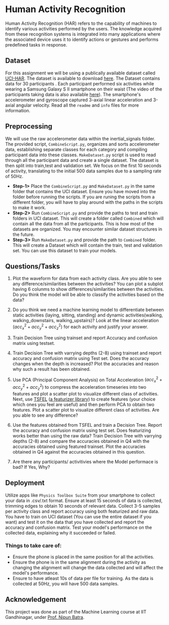 # Human Activity Recognition 
Human Activity Recognition (HAR) refers to the capability of machines to identify various activities performed by the users. The knowledge acquired from these recognition systems is integrated into many applications where the associated device uses it to identify actions or gestures and performs predefined tasks in response.

## Dataset
For this assignment we will be using a publically available dataset called [UCI-HAR](https://ieeexplore.ieee.org/stamp/stamp.jsp?tp=&arnumber=8567275). The dataset is available to download [here](https://archive.ics.uci.edu/dataset/240/human+activity+recognition+using+smartphones). The Dataset contains data for 30 participants . Each participant performed six activities while wearing a Samsung Galaxy S II smartphone on their waist (The video of the participants taking data is also available [here](http://www.youtube.com/watch?v=XOEN9W05_4A)). The smartphone's accelerometer and gyroscope captured 3-axial linear acceleration and 3-axial angular velocity. Read all the `readme` and `info` files for more information.

## Preprocessing
We will use the raw accelerometer data within the inertial_signals folder. The provided script, `CombineScript.py`, organizes and sorts accelerometer data, establishing separate classes for each category and compiling participant data into these classes. `MakeDataset.py` script is used to read through all the participant data and create a single dataset. The dataset is then split into train,test and validation set. We focus on the first 10 seconds of activity, translating to the initial 500 data samples due to a sampling rate of 50Hz.

* **Step-1>** Place the `CombineScript.py` and `MakeDataset.py` in the same folder that contains the UCI dataset. Ensure you have moved into the folder before running the scripts. If you are runing the scripts from a different folder, you will have to play around with the paths in the scripts to make it work.
* **Step-2>** Run `CombineScript.py` and provide the paths to test and train folders in UCI dataset. This will create a folder called `Combined` which will contain all the data from all the participants. This is how most of the datasets are organized. You may encounter similar dataset structures in the future.
* **Step-3>** Run `MakeDataset.py` and provide the path to `Combined` folder. This will create a Dataset which will contain the train, test and validation set. You can use this dataset to train your models.

## Questions/Tasks

1. Plot the waveform for data from each activity class. Are you able to see any difference/similarities between the activities? You can plot a subplot having 6 colunms to show differences/similarities between the activities. Do you think the model will be able to classify the activities based on the data? 

2. Do you think we need a machine learning model to differentiate between static activities (laying, sitting, standing) and dynamic activities(walking, walking_downstairs, walking_upstairs)? Look at the linear acceleration $(acc_x^2+acc_y^2+acc_z^2)$ for each activity and justify your answer. 

3. Train Decision Tree using trainset and report Accuracy and confusion matrix using testset.

4. Train Decision Tree with varrying depths (2-8) using trainset and report accuracy and confusion matrix using Test set. Does the accuracy changes when the depth is increased? Plot the accuracies and reason why such a result has been obtained. 

5. Use PCA (Principal Component Analysis) on Total Acceleration $(acc_x^2+acc_y^2+acc_z^2)$ to compress the acceleration timeseries into two features and plot a scatter plot to visualize different class of activities. Next, use [TSFEL](https://tsfel.readthedocs.io/en/latest/) ([a featurizer library](https://github.com/fraunhoferportugal/tsfel)) to create features (your choice which ones you feel are useful) and then perform PCA to obtain two features. Plot a scatter plot to visualize different class of activities. Are you able to see any difference? 

6. Use the features obtained from TSFEL and train a Decision Tree. Report the accuracy and confusion matrix using test set. Does featurizing works better than using the raw data? Train Decision Tree with varrying depths (2-8) and compare the accuracies obtained in Q4 with the accuracies obtained using featured trainset. Plot the accuracies obtained in Q4 against the accuracies obtained in this question.

7. Are there any participants/ activitivies where the Model performace is bad? If Yes, Why?

## Deployment
Utilize apps like `Physics Toolbox Suite` from your smartphone to collect your data in .csv/.txt format. Ensure at least 15 seconds of data is collected, trimming edges to obtain 10 seconds of relevant data. Collect 3-5 samples per activity class and report accuracy using both featurized and raw data. You have to train on UCI dataset (You can use the entire dataset if you want) and test it on the data that you have collected and report the accuracy and confusion matrix. Test your model's performance on the collected data, explaining why it succeeded or failed. 

### **Things to take care of:**
* Ensure the phone is placed in the same position for all the activities.
* Ensure the phone is in the same alignment during the activity as changing the alignment will change the data collected and will affect the model's performance. 
* Ensure to have atleast 10s of data per file for training. As the data is collected at 50Hz, you will have 500 data samples.

## Acknowledgement
This project was done as part of the Machine Learning course at IIT Gandhinagar, under [Prof. Nipun Batra](https://nipunbatra.github.io/).
